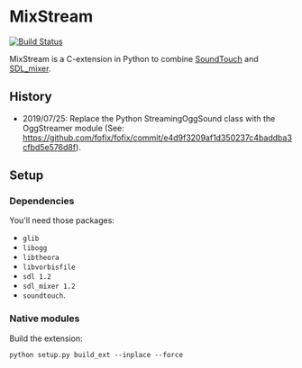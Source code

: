 # MixStream

[![Build Status](https://travis-ci.org/fofix/python-mixstream.svg?branch=master)](https://travis-ci.org/fofix/python-mixstream)


MixStream is a C-extension in Python to combine [SoundTouch](https://www.surina.net/soundtouch/) and [SDL_mixer](https://www.libsdl.org/projects/SDL_mixer/).


## History

- 2019/07/25: Replace the Python StreamingOggSound class with the OggStreamer module
(See: https://github.com/fofix/fofix/commit/e4d9f3209af1d350237c4baddba3cfbd5e576d8f).


## Setup

### Dependencies

You'll need those packages:

* `glib`
* `libogg`
* `libtheora`
* `libvorbisfile`
* `sdl 1.2`
* `sdl_mixer 1.2`
* `soundtouch`.


### Native modules

Build the extension:

    python setup.py build_ext --inplace --force
